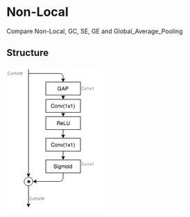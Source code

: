 # Non-Local
Compare Non-Local, GC, SE, GE and Global_Average_Pooling

## Structure
![SENet](pdf/SENet.png)
